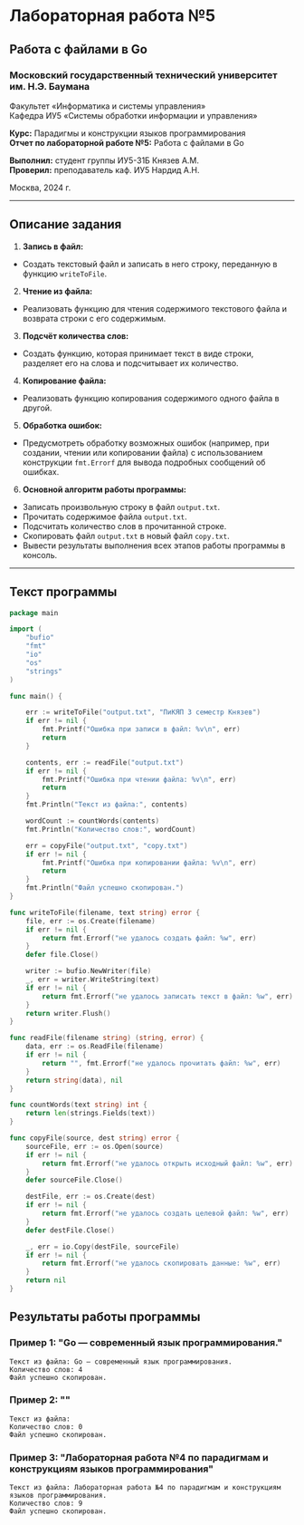 # Лабораторная работа №5

## Работа с файлами в Go

### Московский государственный технический университет им. Н.Э. Баумана  
Факультет «Информатика и системы управления»  
Кафедра ИУ5 «Системы обработки информации и управления»

**Курс:** Парадигмы и конструкции языков программирования  
**Отчет по лабораторной работе №5:** Работа с файлами в Go

**Выполнил:** студент группы ИУ5-31Б Князев А.М.  
**Проверил:** преподаватель каф. ИУ5 Нардид А.Н.  

Москва, 2024 г.

---

## Описание задания

1. **Запись в файл:**

- Создать текстовый файл и записать в него строку, переданную в функцию `writeToFile`.

2. **Чтение из файла:**

- Реализовать функцию для чтения содержимого текстового файла и возврата строки с его содержимым.

3. **Подсчёт количества слов:**

- Создать функцию, которая принимает текст в виде строки, разделяет его на слова и подсчитывает их количество.

4. **Копирование файла:**

- Реализовать функцию копирования содержимого одного файла в другой.

5. **Обработка ошибок:**

- Предусмотреть обработку возможных ошибок (например, при создании, чтении или копировании файла) с использованием конструкции `fmt.Errorf` для вывода подробных сообщений об ошибках.

6. **Основной алгоритм работы программы:**

- Записать произвольную строку в файл `output.txt`.
- Прочитать содержимое файла `output.txt`.
- Подсчитать количество слов в прочитанной строке.
- Скопировать файл `output.txt` в новый файл `copy.txt`.
- Вывести результаты выполнения всех этапов работы программы в консоль.

---

## Текст программы

```go
package main

import (
	"bufio"
	"fmt"
	"io"
	"os"
	"strings"
)

func main() {

	err := writeToFile("output.txt", "ПиКЯП 3 семестр Князев")
	if err != nil {
		fmt.Printf("Ошибка при записи в файл: %v\n", err)
		return
	}

	contents, err := readFile("output.txt")
	if err != nil {
		fmt.Printf("Ошибка при чтении файла: %v\n", err)
		return
	}
	fmt.Println("Текст из файла:", contents)

	wordCount := countWords(contents)
	fmt.Println("Количество слов:", wordCount)

	err = copyFile("output.txt", "copy.txt")
	if err != nil {
		fmt.Printf("Ошибка при копировании файла: %v\n", err)
		return
	}
	fmt.Println("Файл успешно скопирован.")
}

func writeToFile(filename, text string) error {
	file, err := os.Create(filename)
	if err != nil {
		return fmt.Errorf("не удалось создать файл: %w", err)
	}
	defer file.Close()

	writer := bufio.NewWriter(file)
	_, err = writer.WriteString(text)
	if err != nil {
		return fmt.Errorf("не удалось записать текст в файл: %w", err)
	}
	return writer.Flush()
}

func readFile(filename string) (string, error) {
	data, err := os.ReadFile(filename)
	if err != nil {
		return "", fmt.Errorf("не удалось прочитать файл: %w", err)
	}
	return string(data), nil
}

func countWords(text string) int {
	return len(strings.Fields(text))
}

func copyFile(source, dest string) error {
	sourceFile, err := os.Open(source)
	if err != nil {
		return fmt.Errorf("не удалось открыть исходный файл: %w", err)
	}
	defer sourceFile.Close()

	destFile, err := os.Create(dest)
	if err != nil {
		return fmt.Errorf("не удалось создать целевой файл: %w", err)
	}
	defer destFile.Close()

	_, err = io.Copy(destFile, sourceFile)
	if err != nil {
		return fmt.Errorf("не удалось скопировать данные: %w", err)
	}
	return nil
}
```

## Результаты работы программы
### Пример 1: "Go — современный язык программирования."

```
Текст из файла: Go — современный язык программирования.
Количество слов: 4
Файл успешно скопирован.

```

### Пример 2: ""

```
Текст из файла: 
Количество слов: 0
Файл успешно скопирован.
```

### Пример 3: "Лабораторная работа №4 по парадигмам и конструкциям языков программирования"

```
Текст из файла: Лабораторная работа №4 по парадигмам и конструкциям языков программирования.
Количество слов: 9
Файл успешно скопирован.
```
